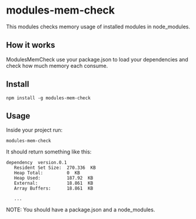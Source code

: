 # modules-mem-check
This modules checks memory usage of installed modules in node_modules. 


## How it works
ModulesMemCheck use your package.json to load your dependencies and check how much memory each consume. 

## Install

```
npm install -g modules-mem-check
```

## Usage
Inside your project run:

```
modules-mem-check
```

It should return something like this:

```
dependency  version.0.1
   Resident Set Size:  270.336  KB
   Heap Total:         0  KB
   Heap Used:          187.92  KB
   External:           18.861  KB
   Array Buffers:      18.861  KB

   ...
```

NOTE: You should have a package.json and a node_modules.
